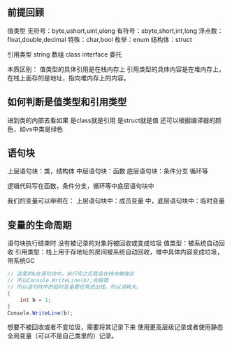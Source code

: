 ## 前提回顾
值类型
无符号：byte,ushort,uint,ulong
有符号：sbyte,short,int,long
浮点数：float,double,decimal
特殊：char,bool
枚举：enum
结构体：struct

引用类型
string
数组
class
interface
委托

本质区别：
值类型的具体引用是在栈内存上
引用类型的具体内容是在堆内存上，在栈上面存的是地址，指向堆内存上的内容。

## 如何判断是值类型和引用类型
进到类的内部去看如果
是class就是引用
是struct就是值
还可以根据编译器的颜色，如vs中类是绿色

## 语句块
上层语句块：类，结构体
中层语句块：函数
底层语句块：条件分支 循环等

逻辑代码写在函数，条件分支，循环等中底层语句块中

我们的变量可以申明在：
上层语句块中：成员变量
中，底层语句块中：临时变量

## 变量的生命周期
语句块执行结束时
没有被记录的对象将被回收或变成垃圾
值类型：被系统自动回收
引用类型：栈上用于存地址的房间被系统自动回收，堆中具体内容变成垃圾，带系统GC

```C#
// 这里的b在语句块中，执行完之后就会在栈中被弹出
// 所以Console.WriteLine(b);会报错
// 所以语句块中的临时变量要经常进出栈，所以消耗大。
{
	int b = 1;
}
Console.WriteLine(b);
```
想要不被回收或者不变垃圾，需要将其记录下来
使用更高层级记录或者使用静态全局变量（可以不是自己类里的）记录。
